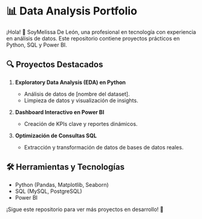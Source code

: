 # 📊 Data Analysis Portfolio

¡Hola! 👋 SoyMelissa De León, una profesional en tecnología con experiencia en análisis de datos. Este repositorio contiene proyectos prácticos en Python, SQL y Power BI.

## 🔍 Proyectos Destacados

1. **Exploratory Data Analysis (EDA) en Python**  
   - Análisis de datos de [nombre del dataset].  
   - Limpieza de datos y visualización de insights.  

2. **Dashboard Interactivo en Power BI**  
   - Creación de KPIs clave y reportes dinámicos.  

3. **Optimización de Consultas SQL**  
   - Extracción y transformación de datos de bases de datos reales.  

## 🛠️ Herramientas y Tecnologías  
- Python (Pandas, Matplotlib, Seaborn)  
- SQL (MySQL, PostgreSQL)  
- Power BI  

¡Sigue este repositorio para ver más proyectos en desarrollo! 🚀
